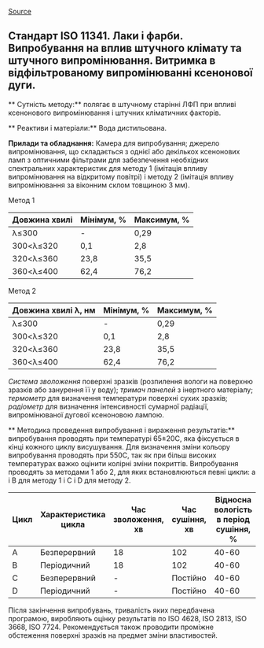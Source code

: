 
[Source](http://vseokraskah.net/standart-iso-11341 "Permalink to Стандарт ISO 11341. Лаки и краски. Испытания на воздействие искусственного климата и искусственного излучения. Выдержка в отфильтрованном излучении ксеноновой дуги.")

## Стандарт ISO 11341. Лаки і фарби. Випробування на вплив штучного клімату та штучного випромінювання. Витримка в відфільтрованому випромінюванні ксенонової дуги.

** Сутність методу:** полягає в штучному старінні ЛФП при впливі ксенонового випромінювання і штучних кліматичних факторів.

** Реактиви і матеріали:** Вода дистильована.

**Прилади та обладнання:** Камера для випробування;
 джерело випромінювання, що складається з однієї або декількох ксенонових ламп з оптичними фільтрами для забезпечення необхідних спектральних характеристик для методу 1 (імітація впливу випромінювання на відкритому повітрі) і методу 2 (імітація впливу випромінювання за віконним склом товщиною 3 мм).

Метод 1

| Довжина хвилі  | Мінімум, % | Максимум, % |
|----------------|------------|-------------|
| λ≤300          | -          | 0,29        |
| 300<λ≤320      | 0,1        | 2,8         |
| 320<λ≤360      | 23,8       | 35,5        |
| 360<λ≤400      | 62,4       | 76,2        |

 

Метод 2


| Довжина хвилі λ, нм | Мінімум, % | Максимум, % |
|-------------------|------------|-------------|
| λ≤300             | -          | 0,29        |
| 300<λ≤320         | 0,1        | 2,8         |
| 320<λ≤360         | 23,8       | 35,5        |
| 360<λ≤400         | 62,4       | 76,2        |
 

_Система зволоження_ поверхні зразків (розпилення вологи на поверхню зразків або занурення її у воду); _тримач панелей_ з інертного матеріалу; _термометр_ для визначення температури поверхні сухих зразків; _радіометр_ для визначення інтенсивності сумарної радіації, випромінюваної дугової ксеноновою лампою.

** Методика проведення випробування і вираження результатів:** випробування проводять при температурі 65±20С, яка фіксується в кінці кожного циклу висушування. Для визначення зміни кольору випробування проводять при 550С, так як при більш високих температурах важко оцінити колірні зміни покриттів. Випробування проводять за методами 1 або 2, для яких встановлюються певні цикли: а і В для методу 1 і С і D для методу 2.

| Цикл | Характеристика цикла | Час зволоження, хв | Час сушіння, хв | Відносна вологість в період сушіння, % |
|------|----------------------|--------------------|-----------------|----------------------------------------|
| А    | Безперервний         | 18                 | 102             | 40-60                                  |
| В    | Періодичний          | 18                 | 102             | 40-60                                  |
| С    | Безперервний         | -                  | Постійно        | 40-60                                  |
| D    | Періодичний          | -                  | Постійно        | 40-60                                  |

 

Після закінчення випробувань, тривалість яких передбачена програмою, виробляють оцінку результатів по ISO 4628, ISO 2813, ISO 3668, ISO 7724. Рекомендується також проводити проміжне обстеження поверхні зразків на предмет зміни властивостей.

 

  